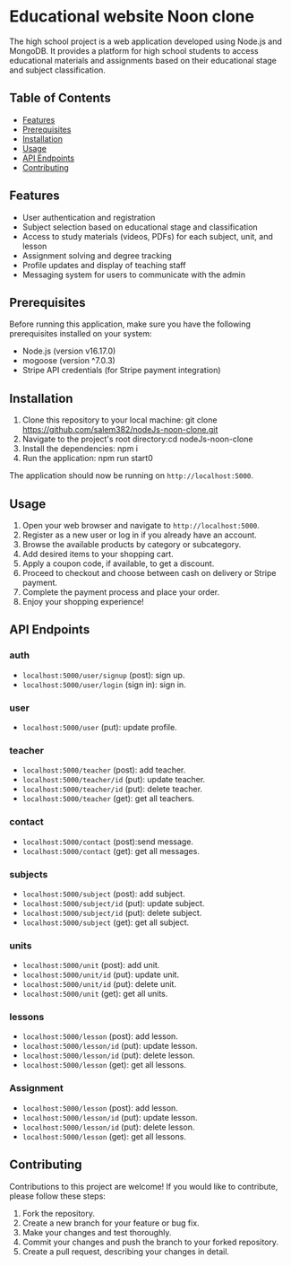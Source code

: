 # Educational website Noon clone

The high school project is a web application developed using Node.js and MongoDB. It provides a platform for high school students to access educational materials and assignments based on their educational stage and subject classification.

## Table of Contents

- [Features](#features)
- [Prerequisites](#prerequisites)
- [Installation](#installation)
- [Usage](#usage)
- [API Endpoints](#api-endpoints)
- [Contributing](#contributing)


## Features

- User authentication and registration
- Subject selection based on educational stage and classification
- Access to study materials (videos, PDFs) for each subject, unit, and lesson
- Assignment solving and degree tracking
- Profile updates and display of teaching staff
- Messaging system for users to communicate with the admin


## Prerequisites

Before running this application, make sure you have the following prerequisites installed on your system:

- Node.js (version v16.17.0)
- mogoose (version ^7.0.3)
- Stripe API credentials (for Stripe payment integration)

## Installation

1. Clone this repository to your local machine: git clone https://github.com/salem382/nodeJs-noon-clone.git
2. Navigate to the project's root directory:cd nodeJs-noon-clone
3. Install the dependencies: npm i
4. Run the application: npm run start0


The application should now be running on `http://localhost:5000`.

## Usage

1. Open your web browser and navigate to `http://localhost:5000`.
2. Register as a new user or log in if you already have an account.
3. Browse the available products by category or subcategory.
4. Add desired items to your shopping cart.
5. Apply a coupon code, if available, to get a discount.
6. Proceed to checkout and choose between cash on delivery or Stripe payment.
7. Complete the payment process and place your order.
8. Enjoy your shopping experience!

## API Endpoints

### auth
- `localhost:5000/user/signup` (post): sign up.
- `localhost:5000/user/login` (sign in): sign in.

### user
- `localhost:5000/user` (put): update profile.

### teacher
- `localhost:5000/teacher` (post): add teacher.
- `localhost:5000/teacher/id` (put): update teacher.
- `localhost:5000/teacher/id` (put): delete teacher.
- `localhost:5000/teacher` (get): get all teachers.

### contact
- `localhost:5000/contact` (post):send message.
- `localhost:5000/contact` (get): get all messages.

### subjects
- `localhost:5000/subject` (post): add subject.
- `localhost:5000/subject/id` (put): update subject.
- `localhost:5000/subject/id` (put): delete subject.
- `localhost:5000/subject` (get): get all subject.

### units
- `localhost:5000/unit` (post): add unit.
- `localhost:5000/unit/id` (put): update unit.
- `localhost:5000/unit/id` (put): delete unit.
- `localhost:5000/unit` (get): get all units.

### lessons
- `localhost:5000/lesson` (post): add lesson.
- `localhost:5000/lesson/id` (put): update lesson.
- `localhost:5000/lesson/id` (put): delete lesson.
- `localhost:5000/lesson` (get): get all lessons.


### Assignment
- `localhost:5000/lesson` (post): add lesson.
- `localhost:5000/lesson/id` (put): update lesson.
- `localhost:5000/lesson/id` (put): delete lesson.
- `localhost:5000/lesson` (get): get all lessons.




## Contributing

Contributions to this project are welcome! If you would like to contribute, please follow these steps:

1. Fork the repository.
2. Create a new branch for your feature or bug fix.
3. Make your changes and test thoroughly.
4. Commit your changes and push the branch to your forked repository.
5. Create a pull request, describing your changes in detail.





